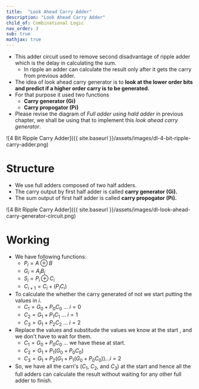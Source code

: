 ```yaml
---
title:  "Look Ahead Carry Adder"
description: "Look Ahead Carry Adder"
child_of: Combinational Logic
nav_order: 3
sub: true
mathjax: true
---
```


- This adder circuit used to remove second disadvantage of ripple adder which is the delay in calculating the sum.
    - In ripple an adder can calculate the result only after it gets the carry from previous adder.
- The idea of look ahead carry generator is to **look at the lower order bits and predict if a higher order carry is to be generated.**
- For that purpose it used two functions
    - **Carry generator (Gi)**
    - **Carry propogator (Pi)**
- Please revise the diagram of *Full adder using hald adder* in previous chapter, we shall be using that to implement this *look ahead carry generator*.

![4 Bit Ripple Carry Adder]({{ site.baseurl }}/assets/images/dl-4-bit-ripple-carry-adder.png)

# Structure

- We use full adders composed of two half adders.
- The carry output by first half adder is called **carry generator (Gi).**
- The sum output of first half adder is called **carry propogator (Pi).**

![4 Bit Ripple Carry Adder]({{ site.baseurl }}/assets/images/dl-look-ahead-carry-generator-circuit.png)

# Working

- We have following functions:
    - $P_i = A ⊕ B$
    - $G_i = A_i B_i$
    - $S_i = P_i ⊕ C_i$
    - $C_{i+1} = C_i + (P_i C_i)$
- To calculate the whether the carry generated of not we start putting the values in $i$.
    - $C_1 = G_0 + P_0 C_0$ ... $i=0$
    - $C_2 = G_1 + P_1 C_1$ ... $i=1$
    - $C_3 = G_1 + P_2 C_2$ ... $i=2$
- Replace the values and substitude the values we know at the start , and we don't have to wait for them.
    - $C_1 = G_0 + P_0 C_0$ ... we have these at start.
    - $C_2 = G_1 + P_1 (G_0 + P_0 C_0)$
    - $C_3 = G_1 + P_2 (G_1 + P_1 (G_0 + P_0 C_0)) ... i=2$    
- So, we have all the carri's ($C_1$, $C_2$, and $C_3$) at the start and hence all the full adders can calculate the result without waiting for any other full adder to finish.
